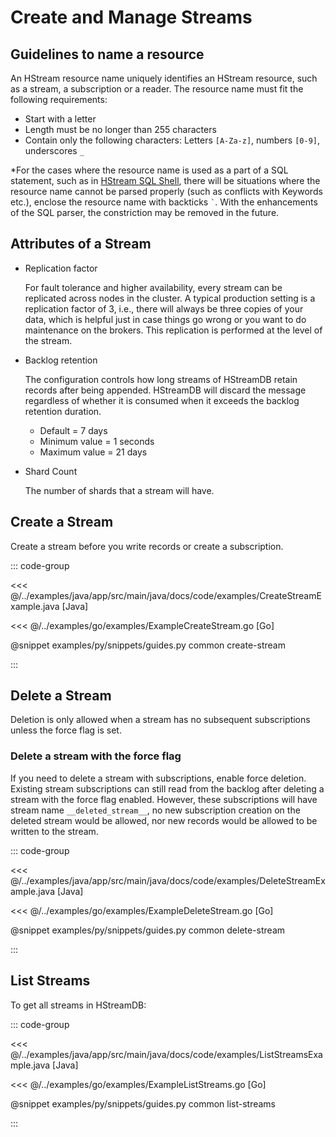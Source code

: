 # Create and Manage Streams

## Guidelines to name a resource

An HStream resource name uniquely identifies an HStream resource, such as a
stream, a subscription or a reader. The resource name must fit the following
requirements:

- Start with a letter
- Length must be no longer than 255 characters
- Contain only the following characters: Letters `[A-Za-z]`, numbers `[0-9]`, underscores `_`

\*For the cases where the resource name is used as a part of a SQL statement,
such as in [HStream SQL Shell](../reference/cli.md#hstream-sql-shell), there
will be situations where the resource name cannot be parsed properly (such as
conflicts with Keywords etc.), enclose the resource name with backticks `` ` ``.
With the enhancements of the SQL parser, the constriction may be removed in the future.

## Attributes of a Stream

- Replication factor

  For fault tolerance and higher availability, every stream can be replicated
  across nodes in the cluster. A typical production setting is a replication
  factor of 3, i.e., there will always be three copies of your data, which is
  helpful just in case things go wrong or you want to do maintenance on the
  brokers. This replication is performed at the level of the stream.

- Backlog retention

  The configuration controls how long streams of HStreamDB retain records after
  being appended. HStreamDB will discard the message regardless of whether it is
  consumed when it exceeds the backlog retention duration.

  - Default = 7 days
  - Minimum value = 1 seconds
  - Maximum value = 21 days

- Shard Count

  The number of shards that a stream will have.

## Create a Stream

Create a stream before you write records or create a subscription.

::: code-group

<<< @/../examples/java/app/src/main/java/docs/code/examples/CreateStreamExample.java [Java]

<<< @/../examples/go/examples/ExampleCreateStream.go [Go]

@snippet examples/py/snippets/guides.py common create-stream

:::

## Delete a Stream

Deletion is only allowed when a stream has no subsequent subscriptions unless
the force flag is set.

### Delete a stream with the force flag

If you need to delete a stream with subscriptions, enable force deletion.
Existing stream subscriptions can still read from the backlog after deleting a
stream with the force flag enabled. However, these subscriptions will have
stream name `__deleted_stream__`, no new subscription creation on the deleted
stream would be allowed, nor new records would be allowed to be written to the
stream.

::: code-group

<<< @/../examples/java/app/src/main/java/docs/code/examples/DeleteStreamExample.java [Java]

<<< @/../examples/go/examples/ExampleDeleteStream.go [Go]

@snippet examples/py/snippets/guides.py common delete-stream

:::

## List Streams

To get all streams in HStreamDB:

::: code-group

<<< @/../examples/java/app/src/main/java/docs/code/examples/ListStreamsExample.java [Java]

<<< @/../examples/go/examples/ExampleListStreams.go [Go]

@snippet examples/py/snippets/guides.py common list-streams

:::

